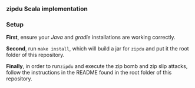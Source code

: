 ### zipdu Scala implementation

### Setup

**First**, ensure your _Java_ and _gradle_ installations are working correctly.

**Second**, run `make install`, which will build a jar for `zipdu` and put it the root folder of this repository.

**Finally**, in order to run`zipdu` and execute the zip bomb and zip slip attacks, follow the instructions in the README found in the root folder of this repository.
